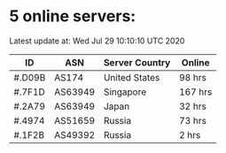 # 5 online servers:

Latest update at: Wed Jul 29 10:10:10 UTC 2020

| ID | ASN | Server Country | Online |
| -- | --- | -------------- | ------ |
| #.D09B | AS174 | United States | 98 hrs |
| #.7F1D | AS63949 | Singapore | 167 hrs |
| #.2A79 | AS63949 | Japan | 32 hrs |
| #.4974 | AS51659 | Russia | 73 hrs |
| #.1F2B | AS49392 | Russia | 2 hrs |


